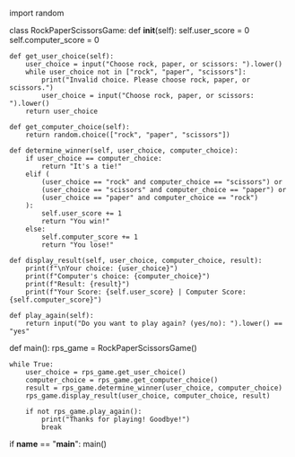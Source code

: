 import random

class RockPaperScissorsGame:
    def __init__(self):
        self.user_score = 0
        self.computer_score = 0

    def get_user_choice(self):
        user_choice = input("Choose rock, paper, or scissors: ").lower()
        while user_choice not in ["rock", "paper", "scissors"]:
            print("Invalid choice. Please choose rock, paper, or scissors.")
            user_choice = input("Choose rock, paper, or scissors: ").lower()
        return user_choice

    def get_computer_choice(self):
        return random.choice(["rock", "paper", "scissors"])

    def determine_winner(self, user_choice, computer_choice):
        if user_choice == computer_choice:
            return "It's a tie!"
        elif (
            (user_choice == "rock" and computer_choice == "scissors") or
            (user_choice == "scissors" and computer_choice == "paper") or
            (user_choice == "paper" and computer_choice == "rock")
        ):
            self.user_score += 1
            return "You win!"
        else:
            self.computer_score += 1
            return "You lose!"

    def display_result(self, user_choice, computer_choice, result):
        print(f"\nYour choice: {user_choice}")
        print(f"Computer's choice: {computer_choice}")
        print(f"Result: {result}")
        print(f"Your Score: {self.user_score} | Computer Score: {self.computer_score}")

    def play_again(self):
        return input("Do you want to play again? (yes/no): ").lower() == "yes"


def main():
    rps_game = RockPaperScissorsGame()

    while True:
        user_choice = rps_game.get_user_choice()
        computer_choice = rps_game.get_computer_choice()
        result = rps_game.determine_winner(user_choice, computer_choice)
        rps_game.display_result(user_choice, computer_choice, result)

        if not rps_game.play_again():
            print("Thanks for playing! Goodbye!")
            break


if __name__ == "__main__":
    main()
